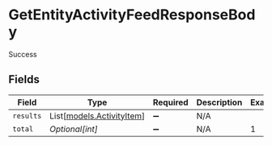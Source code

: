 # GetEntityActivityFeedResponseBody

Success


## Fields

| Field                                                  | Type                                                   | Required                                               | Description                                            | Example                                                |
| ------------------------------------------------------ | ------------------------------------------------------ | ------------------------------------------------------ | ------------------------------------------------------ | ------------------------------------------------------ |
| `results`                                              | List[[models.ActivityItem](../models/activityitem.md)] | :heavy_minus_sign:                                     | N/A                                                    |                                                        |
| `total`                                                | *Optional[int]*                                        | :heavy_minus_sign:                                     | N/A                                                    | 1                                                      |